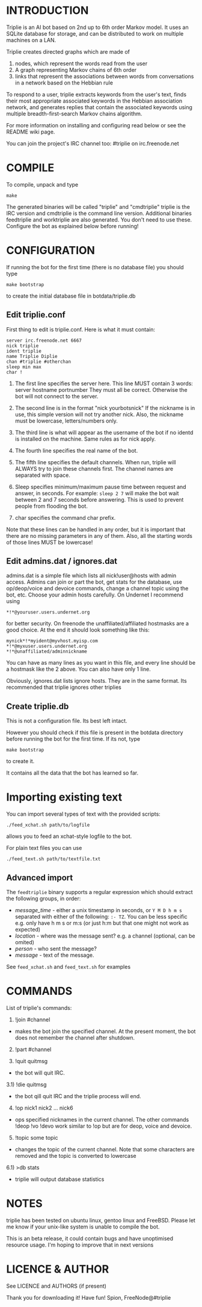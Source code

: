 INTRODUCTION
============

Triplie is an AI bot based on 2nd up to 6th order Markov model. It uses an SQLite database for storage, and can be distributed to work on multiple machines on a LAN.

Triplie creates directed graphs which are made of

1. nodes, which represent the words read from the user
2. A graph representing Markov chains of 6th order
3. links that represent the associations between words from conversations in a network based on the Hebbian rule

To respond to a user, triplie extracts keywords from the user's text, finds their most appropriate associated keywords in the Hebbian association network, and generates replies that contain the associated keywords using multiple breadth-first-search Markov chains algorithm.

For more information on installing and configuring read below or see the README wiki page.

You can join the project's IRC channel too: #triplie on irc.freenode.net


COMPILE
============

To compile, unpack and type

    make

The generated binaries will be called "triplie" and "cmdtriplie"
triplie is the IRC version and cmdtriplie is the command line version.
Additional binaries feedtriplie and worktriplie are also generated.
You don't need to use these.
Configure the bot as explained below before running!


CONFIGURATION
============

If running the bot for the first time (there is no database file)
you should type

    make bootstrap

to create the initial database file in botdata/triplie.db

Edit triplie.conf
----------------
First thing to edit is triplie.conf. Here is what it must contain:

    server irc.freenode.net 6667
    nick triplie
    ident triplie
    name Triplie Diplie
    chan #triplie #otherchan
    sleep min max
    char !

1. The first line specifies the server here. This line MUST contain 3 words:
server hostname portnumber
They must all be correct. Otherwise the bot will not connect to the
server.

2. The second line is in the format "nick yourbotsnick" If the nickname is in
use, this simple version will not try another nick. Also, the nickname
must be lowercase, letters/numbers only.

3. The third line is what will appear as the username of the bot if no identd
is installed on the machine. Same rules as for nick apply.

4. The fourth line specifies the real name of the bot.

5. The fifth line specifies the default channels. When run, triplie will ALWAYS
try to join these channels first. The channel names are separated with space.

6. Sleep specifies minimum/maximum pause time between request and answer,
in seconds. For example: 
`sleep 2 7`
will make the bot wait between 2 and 7 seconds before answering. This is
used to prevent people from flooding the bot.

7. char specifies the command char prefix. 

Note that these lines can be handled in any order, but it is important that
there are no missing parameters in any of them. Also, all the starting words
of those lines MUST be lowercase!

Edit admins.dat / ignores.dat
--------------------------

admins.dat is a simple file which lists all nick!user@hosts with admin access.
Admins can join or part the bot, get stats for the database, use op/deop/voice
and devoice commands, change a channel topic using the bot, etc.
Choose your admin hosts carefully. On Undernet I recommend using 

    *!*@youruser.users.undernet.org 
    
for better security. On freenode the unaffiliated/affiliated hostmasks are a
good choice. At the end it should look something like this:

    mynick*!*myident@myvhost.myisp.com
    *!*@myxuser.users.undernet.org
    *!*@unaffiliated/adminnickname

You can have as many lines as you want in this file, and every line should
be a hostmask like the 2 above. You can also have only 1 line.

Obviously, ignores.dat lists ignore hosts. They are in the same format.
Its recommended that triplie ignores other triplies

Create triplie.db
---------------
This is not a configuration file. Its best left intact.

However you should check if this file is present in the botdata
directory before running the bot for the first time. If its not, type

    make bootstrap

to create it.

It contains all the data that the bot has learned so far.

Importing existing text
=============

You can import several types of text with the provided scripts:

    ./feed_xchat.sh path/to/logfile

allows you to feed an xchat-style logfile to the bot.

For plain text files you can use

    ./feed_text.sh path/to/textfile.txt

Advanced import
--------------
The `feedtriplie` binary supports a regular expression which 
should extract the following groups, in order:

  - *message_time* - either a unix timestamp in seconds, or `Y M D h m s`
    separated with either of the following: `:- TZ`. You can be
    less specific e.g. only have h m s or m:s (or just h:m but
    that one might not work as expected)
  - *location* - where was the message sent? e.g. a channel 
    (optional, can be omited)
  - *person* - who sent the message?
  - *message* - text of the message.

See `feed_xchat.sh` and `feed_text.sh` for examples

COMMANDS
=============

List of triplie's commands:

1) !join #channel
- makes the bot join the specified channel. At the present moment,
the bot does not remember the channel after shutdown.

2) !part #channel

3) !quit quitmsg
- the bot will quit IRC.

3.1) !die quitmsg
- the bot qill quit IRC and the triplie process will end.

4) !op nick1 nick2 ... nick6
- ops specified nicknames in the current channel. The other commands
!deop !vo !devo work similar to !op but are for deop, voice and devoice.

5) !topic some topic
- changes the topic of the current channel. Note that some characters are
removed and the topic is converted to lowercase

6.1) >db stats
- triplie will output database statistics


NOTES
================

triplie has been tested on ubuntu linux, gentoo linux and FreeBSD. 
Please let me know if your unix-like system is unable to compile the bot.

This is an beta release, it could contain bugs and have unoptimised
resource usage. I'm hoping to improve that in next versions


LICENCE & AUTHOR
================

See LICENCE and AUTHORS (if present)

Thank you for downloading it! Have fun!
Spion, FreeNode@#triplie
